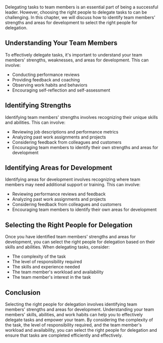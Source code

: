 
Delegating tasks to team members is an essential part of being a successful leader. However, choosing the right people to delegate tasks to can be challenging. In this chapter, we will discuss how to identify team members' strengths and areas for development to select the right people for delegation.

Understanding Your Team Members
-------------------------------

To effectively delegate tasks, it's important to understand your team members' strengths, weaknesses, and areas for development. This can involve:

* Conducting performance reviews
* Providing feedback and coaching
* Observing work habits and behaviors
* Encouraging self-reflection and self-assessment

Identifying Strengths
---------------------

Identifying team members' strengths involves recognizing their unique skills and abilities. This can involve:

* Reviewing job descriptions and performance metrics
* Analyzing past work assignments and projects
* Considering feedback from colleagues and customers
* Encouraging team members to identify their own strengths and areas for development

Identifying Areas for Development
---------------------------------

Identifying areas for development involves recognizing where team members may need additional support or training. This can involve:

* Reviewing performance reviews and feedback
* Analyzing past work assignments and projects
* Considering feedback from colleagues and customers
* Encouraging team members to identify their own areas for development

Selecting the Right People for Delegation
-----------------------------------------

Once you have identified team members' strengths and areas for development, you can select the right people for delegation based on their skills and abilities. When delegating tasks, consider:

* The complexity of the task
* The level of responsibility required
* The skills and experience needed
* The team member's workload and availability
* The team member's interest in the task

Conclusion
----------

Selecting the right people for delegation involves identifying team members' strengths and areas for development. Understanding your team members' skills, abilities, and work habits can help you to effectively delegate tasks and empower your team. By considering the complexity of the task, the level of responsibility required, and the team member's workload and availability, you can select the right people for delegation and ensure that tasks are completed efficiently and effectively.
